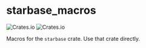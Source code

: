 # starbase_macros

![Crates.io](https://img.shields.io/crates/v/starbase_macros)
![Crates.io](https://img.shields.io/crates/d/starbase_macros)

Macros for the `starbase` crate. Use that crate directly.
